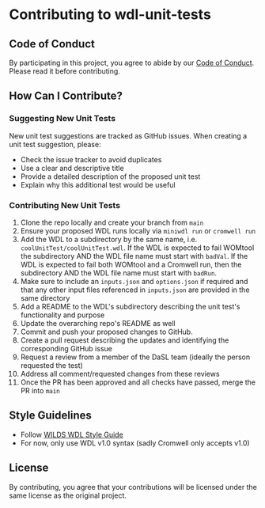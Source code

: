 # Contributing to wdl-unit-tests

## Code of Conduct

By participating in this project, you agree to abide by our [Code of Conduct](CODE_OF_CONDUCT.md). Please read it before contributing.

## How Can I Contribute?

### Suggesting New Unit Tests

New unit test suggestions are tracked as GitHub issues. When creating a unit test suggestion, please:
- Check the issue tracker to avoid duplicates
- Use a clear and descriptive title
- Provide a detailed description of the proposed unit test
- Explain why this additional test would be useful

### Contributing New Unit Tests

1. Clone the repo locally and create your branch from `main`
2. Ensure your proposed WDL runs locally via `miniwdl run` or `cromwell run`
3. Add the WDL to a subdirectory by the same name, i.e. `coolUnitTest/coolUnitTest.wdl`. If the WDL is expected to fail WOMtool the subdirectory AND the WDL file name must start with `badVal`. If the WDL is expected to fail both WOMtool and a Cromwell run, then the subdirectory AND the WDL file name must start with `badRun`.
4. Make sure to include an `inputs.json` and `options.json` if required and that any other input files referenced in `inputs.json` are provided in the same directory
5. Add a README to the WDL's subdirectory describing the unit test's functionality and purpose
6. Update the overarching repo's README as well
7. Commit and push your proposed changes to GitHub.
8. Create a pull request describing the updates and identifying the corresponding GitHub issue
9. Request a review from a member of the DaSL team (ideally the person requested the test)
10. Address all comment/requested changes from these reviews
11. Once the PR has been approved and all checks have passed, merge the PR into `main`

## Style Guidelines

- Follow [WILDS WDL Style Guide](https://getwilds.org/guide/wdlconfig.html)
- For now, only use WDL v1.0 syntax (sadly Cromwell only accepts v1.0)

## License

By contributing, you agree that your contributions will be licensed under the same license as the original project.
